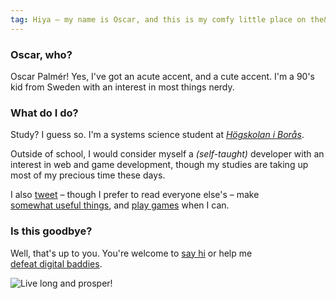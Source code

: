 ```yaml
---
tag: Hiya – my name is Oscar, and this is my comfy little place on the&nbsp;Internet
---
```


### Oscar, who?

Oscar Palm&eacute;r! Yes, I've got an acute accent, and a cute accent. I'm a 90's kid from Sweden with an interest in most things nerdy.

### What do I do?

Study? I guess so. I'm a systems science student at _[Högskolan&nbsp;i&nbsp;Borås](//hb.se)_.

Outside of school, I would consider myself a <i>(self-taught)</i> developer with an interest in web and game development, though my studies are taking up most of my precious time these days.

I also [tweet](//twitter.com/ohpalmer) &ndash; though I prefer to read everyone else's &ndash; make [somewhat&nbsp;useful&nbsp;things](//github.com/oscarpalmer), and [play&nbsp;games](//psnprofiles.com/queo) when I can.

### Is this goodbye?

Well, that's up to you. You're welcome to [say&nbsp;hi](//twitter.com/ohpalmer) or help me [defeat&nbsp;digital&nbsp;baddies](//psnprofiles.com/queo).

![Live long and prosper!](//cdn.oscar.pm/emoji/llap.png)
